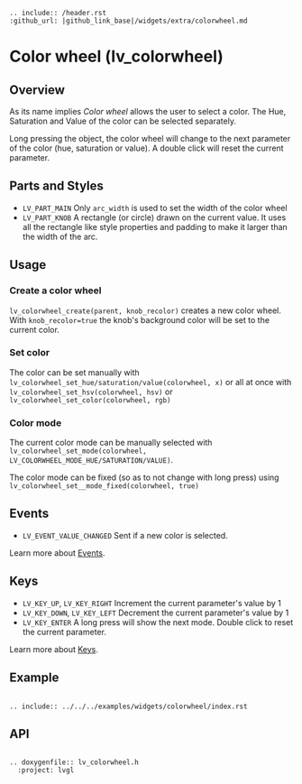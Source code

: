 ```eval_rst
.. include:: /header.rst 
:github_url: |github_link_base|/widgets/extra/colorwheel.md
```
# Color wheel (lv_colorwheel)

## Overview
As its name implies *Color wheel* allows the user to select a color. The Hue, Saturation and Value of the color can be selected separately. 

Long pressing the object, the color wheel will change to the next parameter of the color (hue, saturation or value). A double click will reset the current parameter.

## Parts and Styles
- `LV_PART_MAIN` Only `arc_width` is used to set the width of the color wheel
- `LV_PART_KNOB` A rectangle (or circle) drawn on the current value. It uses all the rectangle like style properties and padding to make it larger than the width of the arc.

## Usage

### Create a color wheel

`lv_colorwheel_create(parent, knob_recolor)` creates a new color wheel. With `knob_recolor=true` the knob's background color will be set to the current color. 

### Set color

The color can be set manually with `lv_colorwheel_set_hue/saturation/value(colorwheel, x)` or all at once with `lv_colorwheel_set_hsv(colorwheel, hsv)` or `lv_colorwheel_set_color(colorwheel, rgb)`

### Color mode

The current color mode can be manually selected with `lv_colorwheel_set_mode(colorwheel, LV_COLORWHEEL_MODE_HUE/SATURATION/VALUE)`.

The color mode can be fixed (so as to not change with long press) using `lv_colorwheel_set__mode_fixed(colorwheel, true)`

## Events
- `LV_EVENT_VALUE_CHANGED` Sent if a new color is selected.

Learn more about [Events](/overview/event).

## Keys
- `LV_KEY_UP`, `LV_KEY_RIGHT` Increment the current parameter's value by 1
- `LV_KEY_DOWN`, `LV_KEY_LEFT` Decrement the current parameter's value by 1
- `LV_KEY_ENTER` A long press will show the next mode. Double click to reset the current parameter.

Learn more about [Keys](/overview/indev).

## Example

```eval_rst

.. include:: ../../../examples/widgets/colorwheel/index.rst

```

## API

```eval_rst

.. doxygenfile:: lv_colorwheel.h
  :project: lvgl

```
